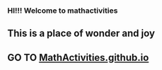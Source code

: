 ### HI!!! Welcome to mathactivities
## This is a place of wonder and joy
## GO TO <a href = "https://mathactivities.github.io" target = "_blank"> MathActivities.github.io </a>
